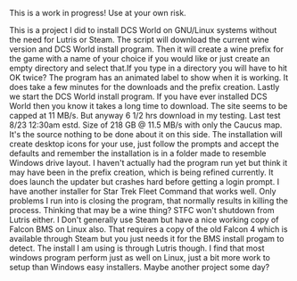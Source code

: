 This is a work in progress! Use at your own risk.

This is a project I did to install DCS World on GNU/Linux systems without the need for Lutris or Steam.
The script will download the current wine version and DCS World install program. Then it will create a wine 
prefix for the game with a name of your choice if you would like or just create an empty directory and select
that.If you type in a directory you will have to hit OK twice?
The program has an animated label to show when it is working. It does take a few minutes for the downloads
and the prefix creation.
Lastly we start the DCS World install program. If you have ever installed DCS World then you know it takes
a long time to download. The site seems to be capped at 11 MB/s. But anyway 6 1/2 hrs download in my testing.
Last test 8/23 12:30am estd. Size of 218 GB @ 11.5 MB/s with only the Caucus map. It's the source nothing to be
done about it on this side.
The installation will create desktop icons for your use, just follow the prompts and accept the defaults and
remember the installation is in a folder made to resemble Windows drive layout. I haven't actually had the program
run yet but think it may have been in the prefix creation, which is being refined currently. It does launch the
updater but crashes hard before getting a login prompt.
I have another installer for Star Trek Fleet Command that works well. Only problems I run into is closing the program, that normally results in killing the process. Thinking that may be a wine thing? STFC won't shutdown from Lutris either. I Don't generally use Steam but have a nice working copy of Falcon BMS on Linux also. That requires a copy of the old Falcon 4 which is available through Steam but you just needs it for the BMS install progam to detect. The install I am using is through Lutris though. I find that most windows program perform just as well on Linux, just a bit more work to setup than Windows easy installers. Maybe another project some day?
